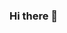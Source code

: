 ### Hi there 👋

<!--
**IALXIE/IALXIE** is a ✨ _special_ ✨ repository because its `README.md` (this file) appears on your GitHub profile.

Here are some ideas to get you started:

- 🔭 I’m currently working on ...my data science program at BloomTech
- 🌱 I’m currently learning ...about machine learning and algorithms
- 👯 I’m looking to collaborate on ...google colab notebooks
- 🤔 I’m looking for help with ...algorithms and machine learning
- 💬 Ask me about ...making a chat bot
- 📫 How to reach me: ...cosmonautEBE@gmail.com
- 😄 Pronouns: ...it
- ⚡ Fun fact: ...I coded my own computer assistant that randomly tells me what to do every 5 minutes from "check for a data science meeting" to "remove any surrounding distractions" and I use him for high quality studying.
-->
